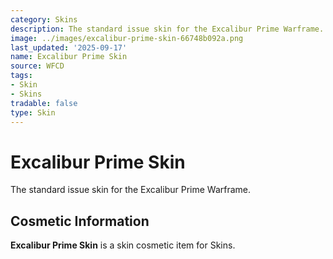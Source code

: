 ```yaml
---
category: Skins
description: The standard issue skin for the Excalibur Prime Warframe.
image: ../images/excalibur-prime-skin-66748b092a.png
last_updated: '2025-09-17'
name: Excalibur Prime Skin
source: WFCD
tags:
- Skin
- Skins
tradable: false
type: Skin
---
```


# Excalibur Prime Skin

The standard issue skin for the Excalibur Prime Warframe.

## Cosmetic Information

**Excalibur Prime Skin** is a skin cosmetic item for Skins.

